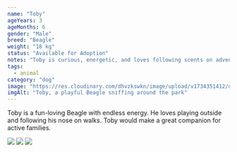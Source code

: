```yaml
---
name: "Toby"
ageYears: 3
ageMonths: 6
gender: "Male"
breed: "Beagle"
weight: "18 kg"
status: "Available for Adoption"
notes: "Toby is curious, energetic, and loves following scents on adventures."
tags: 
  - animal
category: "dog"
image: "https://res.cloudinary.com/dhvzkswkn/image/upload/v1734351412/dog_8_-_4_wqdfwk.png"
imgAlt: "Toby, a playful Beagle sniffing around the park"
---
```


Toby is a fun-loving Beagle with endless energy. He loves playing outside and following his nose on walks. Toby would make a great companion for active families.

![](https://res.cloudinary.com/dhvzkswkn/image/upload/v1734351414/dog_8_-_2_ph1roj.png)
![](https://res.cloudinary.com/dhvzkswkn/image/upload/v1734351416/dog_8_-_1_xuwek9.png)
![](https://res.cloudinary.com/dhvzkswkn/image/upload/v1734351415/dog_8_-_3_m1uznw.png)